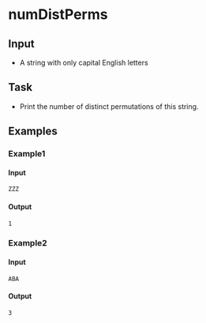 # numDistPerms

## Input

- A string with only capital English letters

## Task

- Print the number of distinct permutations of this string.

## Examples

### Example1

#### Input

```
ZZZ
```

#### Output

```
1
```

### Example2

#### Input

```
ABA
```

#### Output

```
3
```
